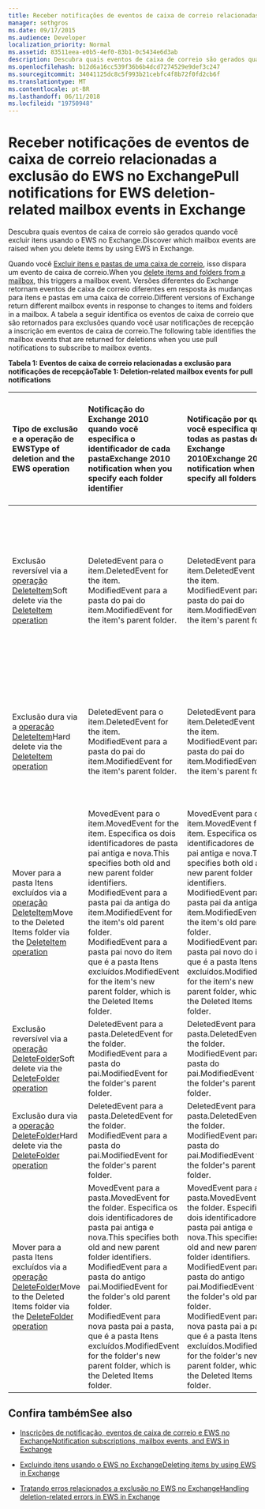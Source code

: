 ```yaml
---
title: Receber notificações de eventos de caixa de correio relacionadas a exclusão do EWS no Exchange
manager: sethgros
ms.date: 09/17/2015
ms.audience: Developer
localization_priority: Normal
ms.assetid: 83511eea-e0b5-4ef0-83b1-0c5434e6d3ab
description: Descubra quais eventos de caixa de correio são gerados quando você excluir itens usando o EWS no Exchange.
ms.openlocfilehash: b12d6a16cc539f36b6b4dcd7274529e9def3c247
ms.sourcegitcommit: 34041125dc8c5f993b21cebfc4f8b72f0fd2cb6f
ms.translationtype: MT
ms.contentlocale: pt-BR
ms.lasthandoff: 06/11/2018
ms.locfileid: "19750948"
---
```

# <a name="pull-notifications-for-ews-deletion-related-mailbox-events-in-exchange"></a><span data-ttu-id="10985-103">Receber notificações de eventos de caixa de correio relacionadas a exclusão do EWS no Exchange</span><span class="sxs-lookup"><span data-stu-id="10985-103">Pull notifications for EWS deletion-related mailbox events in Exchange</span></span>

<span data-ttu-id="10985-104">Descubra quais eventos de caixa de correio são gerados quando você excluir itens usando o EWS no Exchange.</span><span class="sxs-lookup"><span data-stu-id="10985-104">Discover which mailbox events are raised when you delete items by using EWS in Exchange.</span></span>
  
<span data-ttu-id="10985-105">Quando você [Excluir itens e pastas de uma caixa de correio](deleting-items-by-using-ews-in-exchange.md), isso dispara um evento de caixa de correio.</span><span class="sxs-lookup"><span data-stu-id="10985-105">When you [delete items and folders from a mailbox](deleting-items-by-using-ews-in-exchange.md), this triggers a mailbox event.</span></span> <span data-ttu-id="10985-106">Versões diferentes do Exchange retornam eventos de caixa de correio diferentes em resposta às mudanças para itens e pastas em uma caixa de correio.</span><span class="sxs-lookup"><span data-stu-id="10985-106">Different versions of Exchange return different mailbox events in response to changes to items and folders in a mailbox.</span></span> <span data-ttu-id="10985-107">A tabela a seguir identifica os eventos de caixa de correio que são retornados para exclusões quando você usar notificações de recepção a inscrição em eventos de caixa de correio.</span><span class="sxs-lookup"><span data-stu-id="10985-107">The following table identifies the mailbox events that are returned for deletions when you use pull notifications to subscribe to mailbox events.</span></span> 
  
<span data-ttu-id="10985-108">**Tabela 1: Eventos de caixa de correio relacionadas a exclusão para notificações de recepção**</span><span class="sxs-lookup"><span data-stu-id="10985-108">**Table 1: Deletion-related mailbox events for pull notifications**</span></span>

|<span data-ttu-id="10985-109">**Tipo de exclusão e a operação de EWS**</span><span class="sxs-lookup"><span data-stu-id="10985-109">**Type of deletion and the EWS operation**</span></span>|<span data-ttu-id="10985-110">**Notificação do Exchange 2010 quando você especifica o identificador de cada pasta**</span><span class="sxs-lookup"><span data-stu-id="10985-110">**Exchange 2010 notification when you specify each folder identifier**</span></span>|<span data-ttu-id="10985-111">**Notificação por quando você especifica que todas as pastas do Exchange 2010**</span><span class="sxs-lookup"><span data-stu-id="10985-111">**Exchange 2010 notification when you specify all folders**</span></span>|<span data-ttu-id="10985-112">**Notificação do Exchange Online e Exchange 2013 quando você especifica o identificador de cada pasta**</span><span class="sxs-lookup"><span data-stu-id="10985-112">**Exchange Online and Exchange 2013 notification when you specify each folder identifier**</span></span>|<span data-ttu-id="10985-113">**Quando você especifica que todas as pastas do Exchange Online e Exchange 2013**</span><span class="sxs-lookup"><span data-stu-id="10985-113">**Exchange Online and Exchange 2013 when you specify all folders**</span></span>|
|:-----|:-----|:-----|:-----|:-----|
|<span data-ttu-id="10985-114">Exclusão reversível via a [operação DeleteItem](http://msdn.microsoft.com/library/3e26c416-fa12-476e-bfd2-5c1f4bb7b348%28Office.15%29.aspx)</span><span class="sxs-lookup"><span data-stu-id="10985-114">Soft delete via the [DeleteItem operation](http://msdn.microsoft.com/library/3e26c416-fa12-476e-bfd2-5c1f4bb7b348%28Office.15%29.aspx)</span></span> <br/> |<span data-ttu-id="10985-115">DeletedEvent para o item.</span><span class="sxs-lookup"><span data-stu-id="10985-115">DeletedEvent for the item.</span></span>  <br/> <span data-ttu-id="10985-116">ModifiedEvent para a pasta do pai do item.</span><span class="sxs-lookup"><span data-stu-id="10985-116">ModifiedEvent for the item's parent folder.</span></span>  <br/> |<span data-ttu-id="10985-117">DeletedEvent para o item.</span><span class="sxs-lookup"><span data-stu-id="10985-117">DeletedEvent for the item.</span></span>  <br/> <span data-ttu-id="10985-118">ModifiedEvent para a pasta do pai do item.</span><span class="sxs-lookup"><span data-stu-id="10985-118">ModifiedEvent for the item's parent folder.</span></span>  <br/> |<span data-ttu-id="10985-119">MovedEvent para o item.</span><span class="sxs-lookup"><span data-stu-id="10985-119">MovedEvent for the item.</span></span> <span data-ttu-id="10985-120">Especifica os dois identificadores de pai antiga e nova pasta.</span><span class="sxs-lookup"><span data-stu-id="10985-120">This specifies both the old and new parent folder identifiers.</span></span> <span data-ttu-id="10985-121">O item é movido para a pasta de exclusões no dumpster.</span><span class="sxs-lookup"><span data-stu-id="10985-121">The item is moved to the Deletions folder in the dumpster.</span></span>  <br/> <span data-ttu-id="10985-122">ModifiedEvent para a pasta do pai do item.</span><span class="sxs-lookup"><span data-stu-id="10985-122">ModifiedEvent for the item's parent folder.</span></span>  <br/> |<span data-ttu-id="10985-123">DeletedEvent para o item.</span><span class="sxs-lookup"><span data-stu-id="10985-123">DeletedEvent for the item.</span></span>  <br/> <span data-ttu-id="10985-124">DeletedEvent para o item da pasta de pesquisa selecionando padrão.</span><span class="sxs-lookup"><span data-stu-id="10985-124">DeletedEvent for the item from the AllItems default search folder.</span></span>  <br/> <span data-ttu-id="10985-125">ModifiedEvent para a pasta do pai do item.</span><span class="sxs-lookup"><span data-stu-id="10985-125">ModifiedEvent for the item's parent folder.</span></span>  <br/> |
|<span data-ttu-id="10985-126">Exclusão dura via a [operação DeleteItem](http://msdn.microsoft.com/library/3e26c416-fa12-476e-bfd2-5c1f4bb7b348%28Office.15%29.aspx)</span><span class="sxs-lookup"><span data-stu-id="10985-126">Hard delete via the [DeleteItem operation](http://msdn.microsoft.com/library/3e26c416-fa12-476e-bfd2-5c1f4bb7b348%28Office.15%29.aspx)</span></span> <br/> |<span data-ttu-id="10985-127">DeletedEvent para o item.</span><span class="sxs-lookup"><span data-stu-id="10985-127">DeletedEvent for the item.</span></span>  <br/> <span data-ttu-id="10985-128">ModifiedEvent para a pasta do pai do item.</span><span class="sxs-lookup"><span data-stu-id="10985-128">ModifiedEvent for the item's parent folder.</span></span>  <br/> |<span data-ttu-id="10985-129">DeletedEvent para o item.</span><span class="sxs-lookup"><span data-stu-id="10985-129">DeletedEvent for the item.</span></span>  <br/> <span data-ttu-id="10985-130">ModifiedEvent para a pasta do pai do item.</span><span class="sxs-lookup"><span data-stu-id="10985-130">ModifiedEvent for the item's parent folder.</span></span>  <br/> |<span data-ttu-id="10985-131">DeletedEvent para o item.</span><span class="sxs-lookup"><span data-stu-id="10985-131">DeletedEvent for the item.</span></span>  <br/> <span data-ttu-id="10985-132">ModifiedEvent para a pasta do pai do item.</span><span class="sxs-lookup"><span data-stu-id="10985-132">ModifiedEvent for the item's parent folder.</span></span>  <br/> |<span data-ttu-id="10985-133">DeletedEvent para o item.</span><span class="sxs-lookup"><span data-stu-id="10985-133">DeletedEvent for the item.</span></span>  <br/> <span data-ttu-id="10985-134">DeletedEvent para o item da pasta de pesquisa selecionando padrão.</span><span class="sxs-lookup"><span data-stu-id="10985-134">DeletedEvent for the item from the AllItems default search folder.</span></span>  <br/> <span data-ttu-id="10985-135">ModifiedEvent para a pasta do pai do item.</span><span class="sxs-lookup"><span data-stu-id="10985-135">ModifiedEvent for the item's parent folder.</span></span>  <br/> |
|<span data-ttu-id="10985-136">Mover para a pasta Itens excluídos via a [operação DeleteItem](http://msdn.microsoft.com/library/3e26c416-fa12-476e-bfd2-5c1f4bb7b348%28Office.15%29.aspx)</span><span class="sxs-lookup"><span data-stu-id="10985-136">Move to the Deleted Items folder via the [DeleteItem operation](http://msdn.microsoft.com/library/3e26c416-fa12-476e-bfd2-5c1f4bb7b348%28Office.15%29.aspx)</span></span> <br/> |<span data-ttu-id="10985-137">MovedEvent para o item.</span><span class="sxs-lookup"><span data-stu-id="10985-137">MovedEvent for the item.</span></span> <span data-ttu-id="10985-138">Especifica os dois identificadores de pasta pai antiga e nova.</span><span class="sxs-lookup"><span data-stu-id="10985-138">This specifies both old and new parent folder identifiers.</span></span>  <br/> <span data-ttu-id="10985-139">ModifiedEvent para a pasta pai da antiga do item.</span><span class="sxs-lookup"><span data-stu-id="10985-139">ModifiedEvent for the item's old parent folder.</span></span>  <br/> <span data-ttu-id="10985-140">ModifiedEvent para a pasta pai novo do item que é a pasta Itens excluídos.</span><span class="sxs-lookup"><span data-stu-id="10985-140">ModifiedEvent for the item's new parent folder, which is the Deleted Items folder.</span></span>  <br/> |<span data-ttu-id="10985-141">MovedEvent para o item.</span><span class="sxs-lookup"><span data-stu-id="10985-141">MovedEvent for the item.</span></span> <span data-ttu-id="10985-142">Especifica os dois identificadores de pasta pai antiga e nova.</span><span class="sxs-lookup"><span data-stu-id="10985-142">This specifies both old and new parent folder identifiers.</span></span>  <br/> <span data-ttu-id="10985-143">ModifiedEvent para a pasta pai da antiga do item.</span><span class="sxs-lookup"><span data-stu-id="10985-143">ModifiedEvent for the item's old parent folder.</span></span>  <br/> <span data-ttu-id="10985-144">ModifiedEvent para a pasta pai novo do item que é a pasta Itens excluídos.</span><span class="sxs-lookup"><span data-stu-id="10985-144">ModifiedEvent for the item's new parent folder, which is the Deleted Items folder.</span></span>  <br/> |<span data-ttu-id="10985-145">MovedEvent para o item.</span><span class="sxs-lookup"><span data-stu-id="10985-145">MovedEvent for the item.</span></span> <span data-ttu-id="10985-146">Especifica os dois identificadores de pasta pai antiga e nova.</span><span class="sxs-lookup"><span data-stu-id="10985-146">This specifies both old and new parent folder identifiers.</span></span>  <br/> <span data-ttu-id="10985-147">ModifiedEvent para a pasta pai da antiga do item.</span><span class="sxs-lookup"><span data-stu-id="10985-147">ModifiedEvent for the item's old parent folder.</span></span>  <br/> <span data-ttu-id="10985-148">ModifiedEvent para a pasta pai novo do item que é a pasta Itens excluídos.</span><span class="sxs-lookup"><span data-stu-id="10985-148">ModifiedEvent for the item's new parent folder, which is the Deleted Items folder.</span></span>  <br/> |<span data-ttu-id="10985-149">DeletedEvent da pasta de pesquisa selecionando padrão.</span><span class="sxs-lookup"><span data-stu-id="10985-149">DeletedEvent from the AllItems default search folder.</span></span>  <br/> <span data-ttu-id="10985-150">CreatedEvent para o item na pasta selecionando.</span><span class="sxs-lookup"><span data-stu-id="10985-150">CreatedEvent for the item in the AllItems folder.</span></span>  <br/> <span data-ttu-id="10985-151">ModifiedEvent para a pasta pai da original do item.</span><span class="sxs-lookup"><span data-stu-id="10985-151">ModifiedEvent for the item's original parent folder.</span></span>  <br/> <span data-ttu-id="10985-152">ModifiedEvent para a pasta Itens excluídos.</span><span class="sxs-lookup"><span data-stu-id="10985-152">ModifiedEvent for the Deleted Items folder.</span></span>  <br/> |
|<span data-ttu-id="10985-153">Exclusão reversível via a [operação DeleteFolder](http://msdn.microsoft.com/library/b0f92682-4895-4bcf-a4a1-e4c2e8403979%28Office.15%29.aspx)</span><span class="sxs-lookup"><span data-stu-id="10985-153">Soft delete via the [DeleteFolder operation](http://msdn.microsoft.com/library/b0f92682-4895-4bcf-a4a1-e4c2e8403979%28Office.15%29.aspx)</span></span> <br/> |<span data-ttu-id="10985-154">DeletedEvent para a pasta.</span><span class="sxs-lookup"><span data-stu-id="10985-154">DeletedEvent for the folder.</span></span>  <br/> <span data-ttu-id="10985-155">ModifiedEvent para a pasta do pai.</span><span class="sxs-lookup"><span data-stu-id="10985-155">ModifiedEvent for the folder's parent folder.</span></span>  <br/> |<span data-ttu-id="10985-156">DeletedEvent para a pasta.</span><span class="sxs-lookup"><span data-stu-id="10985-156">DeletedEvent for the folder.</span></span>  <br/> <span data-ttu-id="10985-157">ModifiedEvent para a pasta do pai.</span><span class="sxs-lookup"><span data-stu-id="10985-157">ModifiedEvent for the folder's parent folder.</span></span>  <br/> |<span data-ttu-id="10985-158">DeletedEvent para a pasta.</span><span class="sxs-lookup"><span data-stu-id="10985-158">DeletedEvent for the folder.</span></span>  <br/> <span data-ttu-id="10985-159">ModifiedEvent para a pasta do pai.</span><span class="sxs-lookup"><span data-stu-id="10985-159">ModifiedEvent for the folder's parent folder.</span></span>  <br/> |<span data-ttu-id="10985-160">DeletedEvent para a pasta.</span><span class="sxs-lookup"><span data-stu-id="10985-160">DeletedEvent for the folder.</span></span>  <br/> <span data-ttu-id="10985-161">ModifiedEvent para a pasta do pai.</span><span class="sxs-lookup"><span data-stu-id="10985-161">ModifiedEvent for the folder's parent folder.</span></span>  <br/> |
|<span data-ttu-id="10985-162">Exclusão dura via a [operação DeleteFolder](http://msdn.microsoft.com/library/b0f92682-4895-4bcf-a4a1-e4c2e8403979%28Office.15%29.aspx)</span><span class="sxs-lookup"><span data-stu-id="10985-162">Hard delete via the [DeleteFolder operation](http://msdn.microsoft.com/library/b0f92682-4895-4bcf-a4a1-e4c2e8403979%28Office.15%29.aspx)</span></span> <br/> |<span data-ttu-id="10985-163">DeletedEvent para a pasta.</span><span class="sxs-lookup"><span data-stu-id="10985-163">DeletedEvent for the folder.</span></span>  <br/> <span data-ttu-id="10985-164">ModifiedEvent para a pasta do pai.</span><span class="sxs-lookup"><span data-stu-id="10985-164">ModifiedEvent for the folder's parent folder.</span></span>  <br/> |<span data-ttu-id="10985-165">DeletedEvent para a pasta.</span><span class="sxs-lookup"><span data-stu-id="10985-165">DeletedEvent for the folder.</span></span>  <br/> <span data-ttu-id="10985-166">ModifiedEvent para a pasta do pai.</span><span class="sxs-lookup"><span data-stu-id="10985-166">ModifiedEvent for the folder's parent folder.</span></span>  <br/> |<span data-ttu-id="10985-167">DeletedEvent para a pasta.</span><span class="sxs-lookup"><span data-stu-id="10985-167">DeletedEvent for the folder.</span></span>  <br/> <span data-ttu-id="10985-168">ModifiedEvent para a pasta do pai.</span><span class="sxs-lookup"><span data-stu-id="10985-168">ModifiedEvent for the folder's parent folder.</span></span>  <br/> |<span data-ttu-id="10985-169">DeletedEvent para a pasta.</span><span class="sxs-lookup"><span data-stu-id="10985-169">DeletedEvent for the folder.</span></span>  <br/> <span data-ttu-id="10985-170">ModifiedEvent para a pasta do pai.</span><span class="sxs-lookup"><span data-stu-id="10985-170">ModifiedEvent for the folder's parent folder.</span></span>  <br/> |
|<span data-ttu-id="10985-171">Mover para a pasta Itens excluídos via a [operação DeleteFolder](http://msdn.microsoft.com/library/b0f92682-4895-4bcf-a4a1-e4c2e8403979%28Office.15%29.aspx)</span><span class="sxs-lookup"><span data-stu-id="10985-171">Move to the Deleted Items folder via the [DeleteFolder operation](http://msdn.microsoft.com/library/b0f92682-4895-4bcf-a4a1-e4c2e8403979%28Office.15%29.aspx)</span></span> <br/> |<span data-ttu-id="10985-172">MovedEvent para a pasta.</span><span class="sxs-lookup"><span data-stu-id="10985-172">MovedEvent for the folder.</span></span> <span data-ttu-id="10985-173">Especifica os dois identificadores de pasta pai antiga e nova.</span><span class="sxs-lookup"><span data-stu-id="10985-173">This specifies both old and new parent folder identifiers.</span></span>  <br/> <span data-ttu-id="10985-174">ModifiedEvent para a pasta do antigo pai.</span><span class="sxs-lookup"><span data-stu-id="10985-174">ModifiedEvent for the folder's old parent folder.</span></span>  <br/> <span data-ttu-id="10985-175">ModifiedEvent para nova pasta pai a pasta, que é a pasta Itens excluídos.</span><span class="sxs-lookup"><span data-stu-id="10985-175">ModifiedEvent for the folder's new parent folder, which is the Deleted Items folder.</span></span>  <br/> |<span data-ttu-id="10985-176">MovedEvent para a pasta.</span><span class="sxs-lookup"><span data-stu-id="10985-176">MovedEvent for the folder.</span></span> <span data-ttu-id="10985-177">Especifica os dois identificadores de pasta pai antiga e nova.</span><span class="sxs-lookup"><span data-stu-id="10985-177">This specifies both old and new parent folder identifiers.</span></span>  <br/> <span data-ttu-id="10985-178">ModifiedEvent para a pasta do antigo pai.</span><span class="sxs-lookup"><span data-stu-id="10985-178">ModifiedEvent for the folder's old parent folder.</span></span>  <br/> <span data-ttu-id="10985-179">ModifiedEvent para nova pasta pai a pasta, que é a pasta Itens excluídos.</span><span class="sxs-lookup"><span data-stu-id="10985-179">ModifiedEvent for the folder's new parent folder, which is the Deleted Items folder.</span></span>  <br/> |<span data-ttu-id="10985-180">MovedEvent para a pasta.</span><span class="sxs-lookup"><span data-stu-id="10985-180">MovedEvent for the folder.</span></span> <span data-ttu-id="10985-181">Especifica os dois identificadores de pasta pai antiga e nova.</span><span class="sxs-lookup"><span data-stu-id="10985-181">This specifies both old and new parent folder identifiers.</span></span>  <br/> <span data-ttu-id="10985-182">ModifiedEvent para a pasta do antigo pai.</span><span class="sxs-lookup"><span data-stu-id="10985-182">ModifiedEvent for the folder's old parent folder.</span></span>  <br/> <span data-ttu-id="10985-183">ModifiedEvent para nova pasta pai a pasta, que é a pasta Itens excluídos.</span><span class="sxs-lookup"><span data-stu-id="10985-183">ModifiedEvent for the folder's new parent folder, which is the Deleted Items folder.</span></span>  <br/> |<span data-ttu-id="10985-184">ModifiedEvent para a pasta do antigo pai.</span><span class="sxs-lookup"><span data-stu-id="10985-184">ModifiedEvent for the folder's old parent folder.</span></span>  <br/> <span data-ttu-id="10985-185">ModifiedEvent para a pasta pai de nova da pasta que é a pasta Itens excluídos.</span><span class="sxs-lookup"><span data-stu-id="10985-185">ModifiedEvent for the folder's new parent folder which is the Deleted Items folder.</span></span>  <br/> |
   
## <a name="see-also"></a><span data-ttu-id="10985-186">Confira também</span><span class="sxs-lookup"><span data-stu-id="10985-186">See also</span></span>


- [<span data-ttu-id="10985-187">Inscrições de notificação, eventos de caixa de correio e EWS no Exchange</span><span class="sxs-lookup"><span data-stu-id="10985-187">Notification subscriptions, mailbox events, and EWS in Exchange</span></span>](notification-subscriptions-mailbox-events-and-ews-in-exchange.md)
    
- [<span data-ttu-id="10985-188">Excluindo itens usando o EWS no Exchange</span><span class="sxs-lookup"><span data-stu-id="10985-188">Deleting items by using EWS in Exchange</span></span>](deleting-items-by-using-ews-in-exchange.md)
    
- [<span data-ttu-id="10985-189">Tratando erros relacionados a exclusão no EWS no Exchange</span><span class="sxs-lookup"><span data-stu-id="10985-189">Handling deletion-related errors in EWS in Exchange</span></span>](handling-deletion-related-errors-in-ews-in-exchange.md)
    

